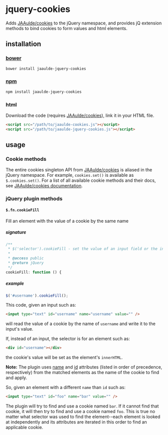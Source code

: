 # jquery-cookies
Adds [JAAulde/cookies](https://github.com/JAAulde/cookies/) to the jQuery namespace, and provides jQ extension methods to bind cookies to form values and html elements.

## installation

### [bower](http://bower.io)
````bash
bower install jaaulde-jquery-cookies
````

### [npm](https://www.npmjs.com)
````bash
npm install jaaulde-jquery-cookies
````

### html
Download the code (requires [JAAulde/cookies](https://github.com/JAAulde/cookies/)), link it in your HTML file.
````html
<script src="/path/to/jaaulde-cookies.js"></script>
<script src="/path/to/jaaulde-jquery-cookies.js"></script>
````
## usage

### Cookie methods
The entire cookies singleton API from [JAAulde/cookies](https://github.com/JAAulde/cookies/) is aliased in the jQuery namespace. For example, `cookies.set()` is available as `$.cookies.set()`. For a list of all available cookie methods and their docs, see [JAAulde/cookies documentation](https://github.com/JAAulde/cookies#readme).

### jQuery plugin methods

#### `$.fn.cookieFill`
Fill an element with the value of a cookie by the same name
##### signature
```javascript
/**
 * $('selector').cookieFill - set the value of an input field or the innerHTML of an element from a cookie by the name or id of the field or element
 *
 * @access public
 * @return jQuery
 */
cookieFill: function () {
````
##### example
```javascript
$('#username').cookieFill();
````
This code, given an input such as:
````html
<input type="text" id="username" name="username" value="" />
````
will read the value of a cookie by the name of `username` and write it to the input's value.

If, instead of an input, the selector is for an element such as:
````html
<div id="username"></div>
````
the cookie's value will be set as the element's `innerHTML`.

**Note:** The plugin uses [name](http://www.w3.org/TR/html4/types.html#type-name) and [id](http://www.w3.org/TR/html4/types.html#type-id) attributes (listed in order of precedence, respectively) from the matched elements as the name of the cookie to find and apply.

So, given an element with a different `name` than `id` such as:
````html
<input type="text" id="foo" name="bar" value="" />
````
The plugin will try to find and use a cookie named `bar`. If it cannot find that cookie, it will then try to find and use a cookie named `foo`. This is true no matter what selector was used to find the element--each element is looked at independently and its attributes are iterated in this order to find an applicable cookie.

